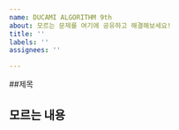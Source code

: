 ```yaml
---
name: DUCAMI ALGORITHM 9th
about: 모르는 문제를 여기에 공유하고 해결해보세요!
title: ''
labels: ''
assignees: ''

---
```


##제목

## 모르는 내용
